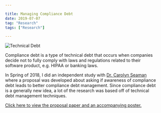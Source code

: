 ```yaml
---

title: Managing Compliance Debt
date: 2019-07-07
tag: "Research"
tags: ["Research"]

---
```

![Technical Debt](https://premaseem.files.wordpress.com/2015/03/to-busy.jpg)

Compliance debt is a type of technical debt that occurs when companies decide not to fully comply with laws and regulations related to their software product, e.g. HIPAA or banking laws.

In Spring of 2018, I did an independent study with [Dr. Carolyn Seaman](https://userpages.umbc.edu/~cseaman/) where a proposal was developed about asking if awareness of compliance debt leads to better compliance debt management. Since compliance debt is a generally new idea, a lot of the research was based off of technical debt management techniques.

[Click here to view the proposal paper and an accompanying poster.](https://drive.google.com/drive/folders/1E50_eTooC9bJTFO-l8qvk2NcIpZEIQdE?usp=sharing)
